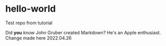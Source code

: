 # hello-world

Test repo from tutorial

Did **you** _know_ John Gruber created Markdown? He's an Apple enthusiast.
Change made here 2022.04.26
